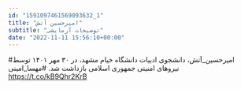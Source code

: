 ```yaml
---
id: "1591097461569093632_1"
title: "امیرحسین آتش"
subtitle: "توضیحات آزمایشی"
date: "2022-11-11 15:56:10+00:00"
---
```

#امیرحسین_آتش، دانشجوی ادبیات دانشگاه خیام مشهد، در ۳۰ مهر ۱۴۰۱ توسط نیروهای امنیتی جمهوری اسلامی بازداشت شد. 
#مهسا_امینی https://t.co/kB9Qhr2KrB
